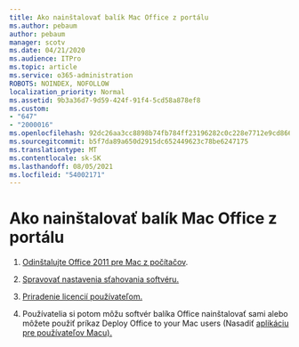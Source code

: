 ```yaml
---
title: Ako nainštalovať balík Mac Office z portálu
ms.author: pebaum
author: pebaum
manager: scotv
ms.date: 04/21/2020
ms.audience: ITPro
ms.topic: article
ms.service: o365-administration
ROBOTS: NOINDEX, NOFOLLOW
localization_priority: Normal
ms.assetid: 9b3a36d7-9d59-424f-91f4-5cd58a878ef8
ms.custom:
- "647"
- "2000016"
ms.openlocfilehash: 92dc26aa3cc8898b74fb784ff23196282c0c228e7712e9cd86690ec1db63040e
ms.sourcegitcommit: b5f7da89a650d2915dc652449623c78be6247175
ms.translationtype: MT
ms.contentlocale: sk-SK
ms.lasthandoff: 08/05/2021
ms.locfileid: "54002171"
---
```

# <a name="how-to-install-mac-office-from-the-portal"></a>Ako nainštalovať balík Mac Office z portálu

1. [Odinštalujte Office 2011 pre Mac z počítačov](https://support.office.com/article/4bfcd230-0ea1-4656-bf30-dbfa44d358fa?wt.mc_id=Alchemy_ClientDIA).

2. [Spravovať nastavenia sťahovania softvéru.](https://docs.microsoft.com/DeployOffice/manage-software-download-settings-office-365)

3. [Priradenie licencií používateľom.](https://docs.microsoft.com/microsoft-365/admin/manage/assign-licenses-to-users)

4. Používatelia si potom môžu softvér balíka Office nainštalovať sami alebo môžete použiť príkaz Deploy Office to your Mac users (Nasadiť [aplikáciu pre používateľov Macu).](https://docs.microsoft.com/DeployOffice/mac/deployment-guide-for-office-for-mac)